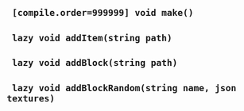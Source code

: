 ## ` [compile.order=999999] void make()`


## ` lazy void addItem(string path)`


## ` lazy void addBlock(string path)`


## ` lazy void addBlockRandom(string name, json textures)`



